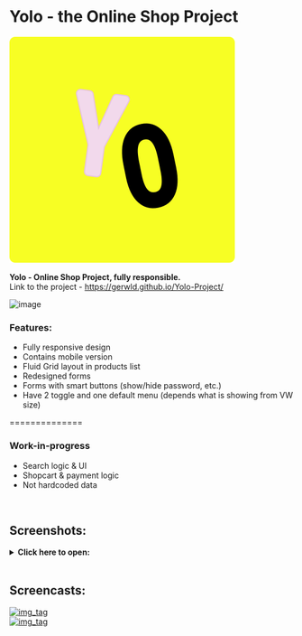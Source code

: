 # Yolo - the Online Shop Project
![Logo](https://raw.githubusercontent.com/gerwld/host-data/cb11fddbc5aa0a92ea3d2a8918c89eb48e954552/logo-yo.svg)

<b>Yolo - Online Shop Project, fully responsible.</b> \
Link to the project - https://gerwld.github.io/Yolo-Project/

![image](https://user-images.githubusercontent.com/47056812/139115659-44bb6e43-4eb0-423b-ac84-3ea399cd4569.png)

### Features:
- Fully responsive design
- Contains mobile version
- Fluid Grid layout in products list
- Redesigned forms
- Forms with smart buttons (show/hide password, etc.)
- Have 2 toggle and one default menu (depends what is showing from VW size)

==============

### Work-in-progress
- Search logic & UI
- Shopcart & payment logic
- Not hardcoded data

<br>

## Screenshots:

<details><summary><b>Click here to open:</b></summary><br>
 
![tg_image_3261434955](https://user-images.githubusercontent.com/47056812/139117064-355ab5a2-73b2-40f9-ada6-ced1996ed7a2.jpeg) <hr/>
![image](https://user-images.githubusercontent.com/47056812/139117118-0a17b301-39e8-4c2f-a7a7-bd083419e020.png) <hr/>
![image](https://user-images.githubusercontent.com/47056812/139117098-df65180f-65a0-40e2-8ff7-d62ff0f1cf0d.png) <hr/>
![image](https://user-images.githubusercontent.com/47056812/139117157-ec31bbeb-ec32-4aef-b92e-01c84240877b.png) <hr/>
![image](https://user-images.githubusercontent.com/47056812/139117144-df5f6870-dc3a-4eb2-a54d-36dfb4df4e09.png) <hr/>
![image](https://user-images.githubusercontent.com/47056812/139117180-4a48425a-18d6-4edf-a5dc-2e871b7b28dd.png) <hr/>
![image](https://user-images.githubusercontent.com/47056812/139117264-f1e4da10-25c1-4408-a958-0bc25de0f8bf.png) <hr/>

</details>
<br>

## Screencasts:

[![img_tag](https://user-images.githubusercontent.com/47056812/139117650-31477664-c997-43b2-8720-82a405ddc72d.png)](https://youtu.be/bWtihxKpe-8)
<br>
[![img_tag](https://user-images.githubusercontent.com/47056812/139116099-e5657c1c-309b-4915-bc4d-99edecd8ac6b.png)](https://youtu.be/2xELyaefBWY)
